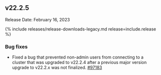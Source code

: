 ## v22.2.5

Release Date: February 16, 2023

{% include releases/release-downloads-legacy.md release=include.release %}

<h3 id="v22-2-5-miscellaneous">Bug fixes</h3>

- Fixed a bug that prevented non-admin users from connecting to a cluster that was upgraded to v22.2.4 after a previous major version upgrade to v22.2.x was not finalized. [#97183](https://github.com/cockroachdb/cockroach/pull/97183)
